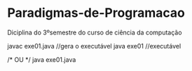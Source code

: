 # Paradigmas-de-Programacao
 Diciplina do 3ºsemestre do curso de ciência da computação

javac exe01.java //gera o executável
java exe01 //executável

/* OU */
java exe01.java